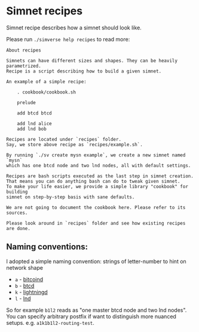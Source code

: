 # Simnet recipes

Simnet recipe describes how a simnet should look like. 

Please run `./simverse help recipes` to read more:

```
About recipes

Simnets can have different sizes and shapes. They can be heavily parametrized.
Recipe is a script describing how to build a given simnet.

An example of a simple recipe:

    . cookbook/cookbook.sh

    prelude

    add btcd btcd

    add lnd alice
    add lnd bob

Recipes are located under `recipes` folder.
Say, we store above recipe as `recipes/example.sh`.

By running `./sv create mysn example`, we create a new simnet named `mysn`
which has one btcd node and two lnd nodes, all with default settings.

Recipes are bash scripts executed as the last step in simnet creation.
That means you can do anything bash can do to tweak given simnet.
To make your life easier, we provide a simple library "cookbook" for building
simnet on step-by-step basis with sane defaults.

We are not going to document the cookbook here. Please refer to its sources.

Please look around in `recipes` folder and see how existing recipes are done.
```

## Naming conventions:

I adopted a simple naming convention: strings of letter-number to hint on network shape

  * `a` - [bitcoind](https://github.com/bitcoin/bitcoin)
  * `b` - [btcd](https://github.com/btcsuite/btcd)
  * `k` - [lightningd](https://github.com/ElementsProject/lightning)
  * `l` - [lnd](https://github.com/lightningnetwork/lnd)
  
So for example `b1l2` reads as "one master btcd node and two lnd nodes". You can specify arbitrary postfix if want to 
distinguish more nuanced setups. e.g. `a1k1b1l2-routing-test`.

